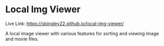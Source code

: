 # Local Img Viewer

Live Link: https://sbingley22.github.io/local-img-viewer/

A local image viewer with various features for sorting and viewing image and movie files.

